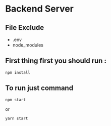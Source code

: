 # Backend Server

## File Exclude

- .env
- node_modules

## First thing first you should run :

```
npm install
```

## To run just command

```
npm start
```

or

```
yarn start
```
